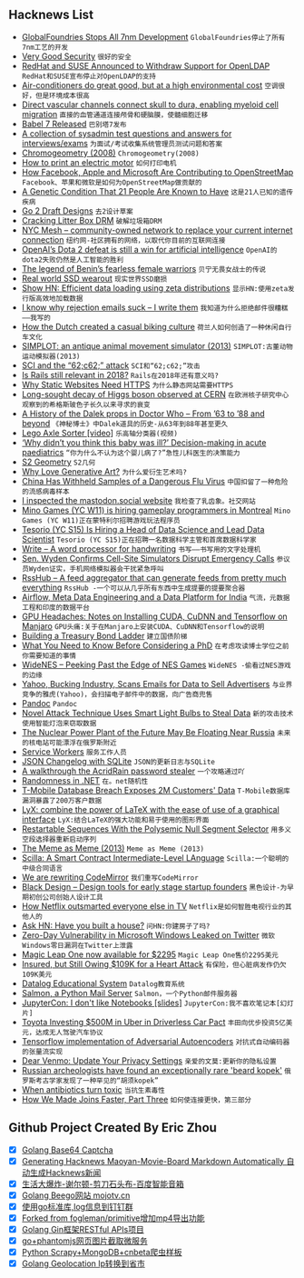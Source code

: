 ## Hacknews List


- [GlobalFoundries Stops All 7nm Development](https://www.anandtech.com/show/13277/globalfoundries-stops-all-7nm-development)  `GlobalFoundries停止了所有7nm工艺的开发`
- [Very Good Security](https://a16z.com/2018/08/28/very-good-security/)  `很好的安全`
- [RedHat and SUSE Announced to Withdraw Support for OpenLDAP](https://www.ostechnix.com/redhat-and-suse-announced-to-withdraw-support-for-openldap/)  `RedHat和SUSE宣布停止对OpenLDAP的支持`
- [Air-conditioners do great good, but at a high environmental cost](https://www.economist.com/international/2018/08/25/air-conditioners-do-great-good-but-at-a-high-environmental-cost)  `空调很好，但是环境成本很高`
- [Direct vascular channels connect skull to dura, enabling myeloid cell migration](https://www.nature.com/articles/s41593-018-0213-2)  `直接的血管通道连接颅骨和硬脑膜，使髓细胞迁移`
- [Babel 7 Released](https://babeljs.io/blog/2018/08/27/7.0.0)  `巴别塔7发布`
- [A collection of sysadmin test questions and answers for interviews/exams](https://github.com/trimstray/test-your-sysadmin-skills)  `为面试/考试收集系统管理员测试问题和答案`
- [Chromogeometry (2008)](https://arxiv.org/abs/0806.3617)  `Chromogeometry(2008)`
- [How to print an electric motor](https://spectrum.ieee.org/geek-life/hands-on/how-to-print-an-electric-motor)  `如何打印电机`
- [How Facebook, Apple and Microsoft Are Contributing to OpenStreetMap](https://theodi.org/article/how-are-facebook-apple-and-microsoft-contributing-to-openstreetmap/)  `Facebook、苹果和微软是如何为OpenStreetMap做贡献的`
- [A Genetic Condition That 21 People Are Known to Have](https://www.nytimes.com/interactive/2018/08/23/magazine/netflix-diagnosis-series-kamiyah.html)  `这是21人已知的遗传疾病`
- [Go 2 Draft Designs](https://go.googlesource.com/proposal/&#43;/master/design/go2draft.md)  `去2设计草案`
- [Cracking Litter Box DRM](http://www.davidhampgonsalves.com/reverse-engineering-cat-genie-120-drm/)  `破解垃圾箱DRM`
- [NYC Mesh – community-owned network to replace your current internet connection](https://nycmesh.net/)  `纽约网-社区拥有的网络，以取代你目前的互联网连接`
- [OpenAI’s Dota 2 defeat is still a win for artificial intelligence](https://www.theverge.com/2018/8/28/17787610/openai-dota-2-bots-ai-lost-international-reinforcement-learning)  `OpenAI的dota2失败仍然是人工智能的胜利`
- [The legend of Benin’s fearless female warriors](http://www.bbc.com/travel/story/20180826-the-legend-of-benins-fearless-female-warriors)  `贝宁无畏女战士的传说`
- [Real world SSD wearout](https://blog.okmeter.io/real-world-ssd-wearout-a3396a35c663)  `现实世界SSD磨损`
- [Show HN: Efficient data loading using zeta distributions](https://github.com/fed135/ha-store)  `显示HN:使用zeta发行版高效地加载数据`
- [I know why rejection emails suck – I write them](https://triplebyte.com/blog/rejection-feedback)  `我知道为什么拒绝邮件很糟糕——我写的`
- [How the Dutch created a casual biking culture](https://www.vox.com/science-and-health/2018/8/28/17789510/bike-cycling-netherlands-dutch-infrastructure)  `荷兰人如何创造了一种休闲自行车文化`
- [SIMPLOT: an antique animal movement simulator (2013)](http://etiennebenson.com/2013/06/17/simplot-an-antique-animal-movement-simulator/)  `SIMPLOT:古董动物运动模拟器(2013)`
- [SCI and the “62;c62;” attack](https://www.polydesmida.info/BASHing/2018-08-25.html)  `SCI和“62;c62;”攻击`
- [Is Rails still relevant in 2018?](https://blog.eq8.eu/article/is-rails-still-relevant-in-2018.html)  `Rails在2018年还有意义吗?`
- [Why Static Websites Need HTTPS](https://www.troyhunt.com/heres-why-your-static-website-needs-https/)  `为什么静态网站需要HTTPS`
- [Long-sought decay of Higgs boson observed at CERN](https://home.cern/about/updates/2018/08/long-sought-decay-higgs-boson-observed)  `在欧洲核子研究中心观察到的希格斯玻色子长久以来寻求的衰变`
- [A History of the Dalek props in Doctor Who – From ’63 to ’88 and beyond](http://www.dalek6388.co.uk/)  `《神秘博士》中Dalek道具的历史-从63年到88年甚至更久`
- [Lego Axle Sorter [video]](https://www.youtube.com/watch?v=fM9qGZCc4DY)  `乐高轴分类器(视频)`
- [‘Why didn’t you think this baby was ill?’ Decision-making in acute paediatrics](https://ep.bmj.com/content/early/2018/02/28/archdischild-2017-313199)  `“你为什么不认为这个婴儿病了?”急性儿科医生的决策能力`
- [S2 Geometry](http://s2geometry.io)  `S2几何`
- [Why Love Generative Art?](https://www.artnome.com/news/2018/8/8/why-love-generative-art)  `为什么爱衍生艺术吗?`
- [China Has Withheld Samples of a Dangerous Flu Virus](https://www.nytimes.com/2018/08/27/health/china-flu-virus-samples.html)  `中国扣留了一种危险的流感病毒样本`
- [I inspected the mastodon.social website](https://catalin.red/inspected-mastodon-social-website/)  `我检查了乳齿象。社交网站`
- [Mino  Games (YC W11) is hiring gameplay programmers in Montreal](https://mino-games.workable.com/jobs/415887)  `Mino Games (YC W11)正在蒙特利尔招聘游戏玩法程序员`
- [Tesorio (YC S15) Is Hiring a Head of Data Science and Lead Data Scientist](https://www.tesorio.com/careers/)  `Tesorio (YC S15)正在招聘一名数据科学主管和首席数据科学家`
- [Write – A word processor for handwriting](http://www.styluslabs.com)  `书写——书写用的文字处理机`
- [Sen. Wyden Confirms Cell-Site Simulators Disrupt Emergency Calls](https://www.eff.org/deeplinks/2018/08/blog-post-wyden-911-disruption-css)  `参议员Wyden证实，手机网络模拟器会干扰紧急呼叫`
- [RssHub – A feed aggregator that can generate feeds from pretty much everything](https://docs.rsshub.app/en/)  `RssHub -一个可以从几乎所有东西中生成提要的提要聚合器`
- [Airflow, Meta Data Engineering and a Data Platform for India](https://blog.socialcops.com/technology/engineering/airflow-meta-data-engineering-disha/)  `气流，元数据工程和印度的数据平台`
- [GPU Headaches: Notes on Installing CUDA, CuDNN and Tensorflow on Manjaro](https://leblancfg.com/installing-cuda-cudnn-tensorflow-nvidia-gtx960.html)  `GPU头痛:关于在Manjaro上安装CUDA、CuDNN和Tensorflow的说明`
- [Building a Treasury Bond Ladder](https://terenz.io/blog/20180828_building_a_treasury_bond_ladder.html)  `建立国债阶梯`
- [What You Need to Know Before Considering a PhD](http://www.fast.ai/2018/08/27/grad-school/)  `在考虑攻读博士学位之前你需要知道的事情`
- [WideNES – Peeking Past the Edge of NES Games](http://prilik.com/blog/wideNES)  `WideNES -偷看过NES游戏的边缘`
- [Yahoo, Bucking Industry, Scans Emails for Data to Sell Advertisers](https://www.wsj.com/articles/yahoo-bucking-industry-scans-emails-for-data-to-sell-advertisers-1535466959)  `与业界竞争的雅虎(Yahoo)，会扫描电子邮件中的数据，向广告商兜售`
- [Pandoc](https://pandoc.org/)  `Pandoc`
- [Novel Attack Technique Uses Smart Light Bulbs to Steal Data](https://www.bleepingcomputer.com/news/security/novel-attack-technique-uses-smart-light-bulbs-to-steal-data/)  `新的攻击技术使用智能灯泡来窃取数据`
- [The Nuclear Power Plant of the Future May Be Floating Near Russia](https://www.nytimes.com/2018/08/26/business/energy-environment/russia-floating-nuclear-power.html)  `未来的核电站可能漂浮在俄罗斯附近`
- [Service Workers](https://frontendian.co/service-workers)  `服务工作人员`
- [JSON Changelog with SQLite](https://blog.budgetwithbuckets.com/2018/08/27/sqlite-changelog.html)  `JSON的更新日志与SQLite`
- [A walkthrough the AcridRain password stealer](https://thisissecurity.stormshield.com/2018/08/28/acridrain-stealer/)  `一个攻略通过吖`
- [Randomness in .NET](https://lowleveldesign.org/2018/08/15/randomness-in-net/)  `在。net随机性`
- [T-Mobile Database Breach Exposes 2M Customers&#39; Data](https://www.databreachtoday.com/t-mobile-database-breach-exposes-2-million-customers-data-a-11420)  `T-Mobile数据库漏洞暴露了200万客户数据`
- [LyX: combine the power of LaTeX with the ease of use of a graphical interface](https://www.lyx.org)  `LyX:结合LaTeX的强大功能和易于使用的图形界面`
- [Restartable Sequences With the Polysemic Null Segment Selector](https://www.pvk.ca/Blog/2018/08/25/restartable-sequences-with-the-polysemic-null-segment-selector/)  `用多义空段选择器重新启动序列`
- [The Meme as Meme (2013)](http://nautil.us/issue/5/fame/the-meme-as-meme)  `Meme as Meme (2013)`
- [Scilla: A Smart Contract Intermediate-Level LAnguage](https://arxiv.org/abs/1801.00687)  `Scilla:一个聪明的中级合同语言`
- [We are rewriting CodeMirror](https://codemirror.net/6/)  `我们重写CodeMirror`
- [Black Design – Design tools for early stage startup founders](http://www.black.design/)  `黑色设计-为早期初创公司创始人设计工具`
- [How Netflix outsmarted everyone else in TV](https://www.recode.net/2018/8/23/17770896/netflix-reed-hastings-ted-sarandos-streaming-tv-media-jason-hirschhorn-redef-peter-kafka-podcast)  `Netflix是如何智胜电视行业的其他人的`
- [Ask HN: Have you built a house?](item?id=17857129)  `问HN:你建房子了吗?`
- [Zero-Day Vulnerability in Microsoft Windows Leaked on Twitter](https://twitter.com/SandboxEscaper/status/1034125195148255235)  `微软Windows零日漏洞在Twitter上泄露`
- [Magic Leap One now available for $2295](https://www.magicleap.com/magic-leap-one)  `Magic Leap One售价2295美元`
- [Insured, but Still Owing $109K for a Heart Attack](https://khn.org/news/a-jolt-to-the-jugular-youre-insured-but-still-owe-109k-for-your-heart-attack/)  `有保险，但心脏病发作仍欠109K美元`
- [Datalog Educational System](http://www.fdi.ucm.es/profesor/fernan/des/index.html)  `Datalog教育系统`
- [Salmon, a Python Mail Server](https://salmon-mail.readthedocs.io/en/latest/)  `Salmon，一个Python邮件服务器`
- [JupyterCon: I don&#39;t like Notebooks [slides]](https://docs.google.com/presentation/d/1n2RlMdmv1p25Xy5thJUhkKGvjtV-dkAIsUXP-AL4ffI)  `JupyterCon:我不喜欢笔记本[幻灯片]`
- [Toyota Investing $500M in Uber in Driverless Car Pact](https://www.wsj.com/articles/toyota-investing-500-million-in-uber-in-driverless-car-pact-1535393774)  `丰田向优步投资5亿美元，达成无人驾驶汽车协议`
- [Tensorflow implementation of Adversarial Autoencoders](https://github.com/conan7882/adversarial-autoencoders-tf)  `对抗式自动编码器的张量流实现`
- [Dear Venmo: Update Your Privacy Settings](https://blog.mozilla.org/blog/2018/08/27/dear-venmo-update-your-privacy-settings/)  `亲爱的文莫:更新你的隐私设置`
- [Russian archeologists have found an exceptionally rare &#39;beard kopek&#39;](http://www.dailymail.co.uk/sciencetech/article-6095311/Priceless-300-year-old-coin-men-buy-avoid-Russian-Beard-Tax-Pskov.html)  `俄罗斯考古学家发现了一种罕见的“胡须kopek”`
- [When antibiotics turn toxic](https://www.nature.com/articles/d41586-018-03267-5)  `当抗生素毒性`
- [How We Made Joins Faster, Part Three](https://crate.io/a/lab-notes-how-we-made-joins-23-thousand-times-faster-part-three/)  `如何使连接更快，第三部分`

## Github Project Created By Eric Zhou

- [x] [Golang Base64 Captcha](https://github.com/mojocn/base64Captcha)
- [x] [Generating Hacknews Maoyan-Movie-Board Markdown Automatically 自动生成Hacknews新闻](https://github.com/dejavuzhou/md-genie)
- [x] [生活大爆炸-谢尔顿-剪刀石头布-百度智能音箱](https://github.com/mojocn/dueros-bang-game)
- [x] [Golang Beego网站 mojotv.cn](https://github.com/mojocn/www.mojotv.cn)
- [x] [使用go标准库,log信息到钉钉群](https://github.com/mojocn/dooger)
- [x] [Forked from fogleman/primitive增加mp4导出功能](https://github.com/mojocn/primitive)
- [x] [Golang Gin框架RESTful APIs项目](https://github.com/JJJJJJJerk/ezier-golang-web-api-framework)
- [x] [go+phantomjs网页图片截取微服务](https://github.com/mojocn/screen_shot)
- [x] [Python Scrapy+MongoDB+cnbeta爬虫样板](https://github.com/mojocn/scrapy_mongodb_boilerplate_cnbeta)
- [x] [Golang Geolocation Ip转换到省市](https://github.com/mojocn/ip2location)